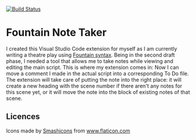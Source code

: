 [![Build Status](https://travis-ci.com/rickschubert/fountain-note-taker.svg?branch=master)](https://travis-ci.com/rickschubert/fountain-note-taker)

Fountain Note Taker
===================

I created this Visual Studio Code extension for myself as I am currently writing a theatre play using [Fountain syntax](https://fountain.io/). Being in the second draft phase, I needed a tool that allows me to take notes while viewing and editing the main script. This is where my extension comes in: Now I can move a comment I made in the actual script into a corresponding To Do file. The extension will take care of putting the note into the right place: it will create a new heading with the scene number if there aren't any notes for this scene yet, or it will move the note into the block of existing notes of that scene.


## Licences
Icons made by <a href="https://www.flaticon.com/authors/smashicons" title="Smashicons">Smashicons</a> from <a href="https://www.flaticon.com/" title="Flaticon"> www.flaticon.com</a>
